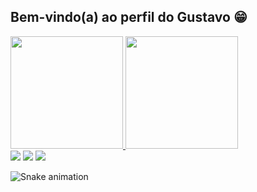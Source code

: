 ## Bem-vindo(a) ao perfil do Gustavo 😁

 <div>
   <a href="https://github.com/gusta7pires">
   <img height="180em" src="https://github-readme-stats.vercel.app/api?username=gusta7pires&show_icons=true&theme=tokyonight&include_all_commits=true&count_private=true"/>
   <img height="180em" src="https://github-readme-stats.vercel.app/api/top-langs/?username=gusta7pires&layout=compact&langs_count=6&theme=tokyonight"/>


 
 
</div> 
  <a href="https://instagram.com/gusta7pires" target="_blank"><img src="https://img.shields.io/badge/-Instagram-%23E4405F?style=for-the-badge&logo=instagram&logoColor=white" target="_blank"></a>
  <a href = "mailto:gpires94@gmail.com"><img src="https://img.shields.io/badge/-Gmail-%23333?style=for-the-badge&logo=gmail&logoColor=white" target="_blank"></a>
  <a href="https://www.linkedin.com/in/gustavopiresbezerra" target="_blank"><img src="https://img.shields.io/badge/-LinkedIn-%230077B5?style=for-the-badge&logo=linkedin&logoColor=white" target="_blank"></a> 
 
  ![Snake animation](https://github.com/gusta7pires/gusta7pires/blob/output/github-contribution-grid-snake.svg)

</div>
